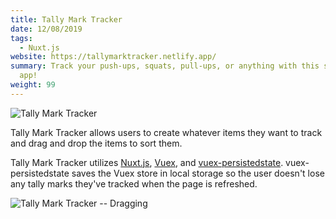 ```yaml
---
title: Tally Mark Tracker
date: 12/08/2019
tags:
  - Nuxt.js
website: https://tallymarktracker.netlify.app/
summary: Track your push-ups, squats, pull-ups, or anything with this simple tracking
  app!
weight: 99
---
```


![Tally Mark Tracker](/static/images/content/tally-mark-tracker.jpg)

Tally Mark Tracker allows users to create whatever items they want to track and drag and drop the items to sort them.

Tally Mark Tracker utilizes [Nuxt.js](https://nuxtjs.org/guide/configuration), [Vuex](https://vuex.vuejs.org/), and [vuex-persistedstate](https://www.npmjs.com/package/vuex-persistedstate). vuex-persistedstate saves the Vuex store in local storage so the user doesn't lose any tally marks they've tracked when the page is refreshed.

![Tally Mark Tracker -- Dragging](/static/images/content/tally-mark-tracker-dragging.jpg)
